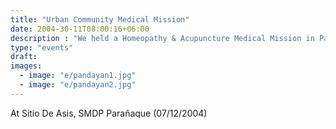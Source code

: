 ```yaml
---
title: "Urban Community Medical Mission"
date: 2004-30-11T08:00:16+06:00
description : "We held a Homeopathy & Acupuncture Medical Mission in Pandayan Bulacan with DOH Representative Dr. Ras & Noel Tuazon"
type: "events"
draft: 
images:
  - image: "e/pandayan1.jpg"
  - image: "e/pandayan2.jpg"    
---
```



<!-- We held a Homeopathy & Acupuncture Medical Mission in Pandayan Bulacan with DOH Representative Dr. Ras & Noel Tuazon. -->


At Sitio De Asis, SMDP Parañaque (07/12/2004)

